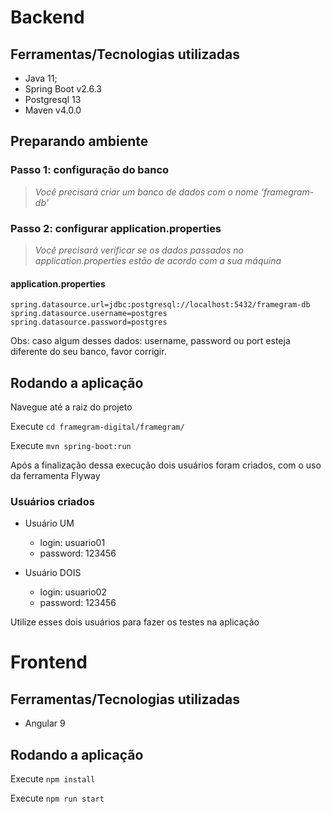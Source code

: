 # Backend
 
## Ferramentas/Tecnologias utilizadas
- Java 11;
- Spring Boot v2.6.3
- Postgresql 13
- Maven v4.0.0

## Preparando ambiente

### Passo 1: configuração do banco
>  *Você precisará criar um banco de dados com o nome 'framegram-db'*

### Passo 2: configurar application.properties
>  *Você precisará verificar se os dados passados no application.properties estão de acordo com a sua máquina*
#### application.properties
```
spring.datasource.url=jdbc:postgresql://localhost:5432/framegram-db
spring.datasource.username=postgres
spring.datasource.password=postgres
```
Obs: caso algum desses dados: username, password ou port esteja diferente do seu banco, favor corrigir.

## Rodando a aplicação 

Navegue até a raiz do projeto

Execute `cd framegram-digital/framegram/`

Execute `mvn spring-boot:run`

Após a finalização dessa execução dois usuários foram criados, com o uso da ferramenta Flyway

### Usuários criados

- Usuário UM
  - login: usuario01
  - password: 123456

- Usuário DOIS
  - login: usuario02
  - password: 123456

Utilize esses dois usuários para fazer os testes na aplicação

# Frontend

## Ferramentas/Tecnologias utilizadas
- Angular 9

## Rodando a aplicação 

Execute `npm install`

Execute `npm run start`